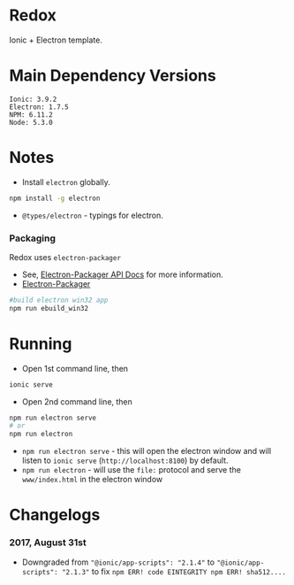 # Redox
Ionic + Electron template.

# Main Dependency Versions
```
Ionic: 3.9.2
Electron: 1.7.5
NPM: 6.11.2
Node: 5.3.0
```

# Notes
- Install `electron` globally. 
```bash
npm install -g electron
```
- `@types/electron` - typings for electron.

### Packaging
Redox uses `electron-packager`  
- See, [Electron-Packager API Docs](https://github.com/electron-userland/electron-packager/blob/master/docs/api.md) for more information.
- [Electron-Packager](https://github.com/electron-userland/electron-packager)
```bash
#build electron win32 app
npm run ebuild_win32
```

# Running
- Open 1st command line, then
```bash
ionic serve
```

- Open 2nd command line, then
```bash
npm run electron serve 
# or 
npm run electron
```
- `npm run electron serve` - this will open the electron window and will listen to `ionic serve` (`http://localhost:8100`) by default.
- `npm run electron` - will use the `file:` protocol and serve the `www/index.html` in the electron window


# Changelogs
### 2017, August 31st
- Downgraded from `"@ionic/app-scripts": "2.1.4"` to `"@ionic/app-scripts": "2.1.3"` to fix `npm ERR! code EINTEGRITY npm ERR! sha512....`